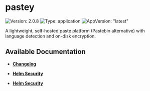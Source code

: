 # pastey

![Version: 2.0.8](https://img.shields.io/badge/Version-2.0.8-informational?style=flat-square) ![Type: application](https://img.shields.io/badge/Type-application-informational?style=flat-square) ![AppVersion: "latest"](https://img.shields.io/badge/AppVersion-"latest"-informational?style=flat-square)

A lightweight, self-hosted paste platform (Pastebin alternative) with language detection and on-disk encryption.

## Available Documentation

- [**Changelog**](CHANGELOG)

- [**Helm Security**](container-security)

- [**Helm Security**](helm-security)

